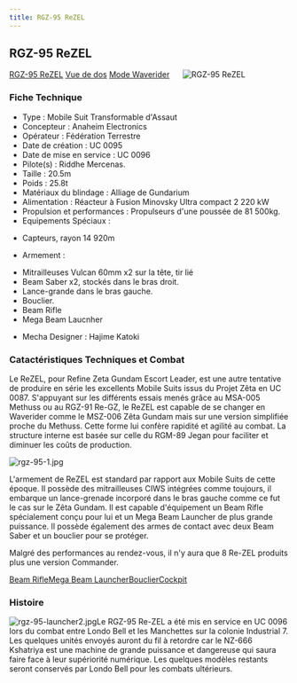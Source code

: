 ```yaml
---
title: RGZ-95 ReZEL
---
```


RGZ-95 ReZEL
------------


[RGZ-95 ReZEL](javascript:change_image_m('images/stories/saga/unicorn/mechas/rgz-95-rezel.png');) [Vue de dos](javascript:change_image_m('images/stories/saga/unicorn/mechas/rgz-95-rezel-dos.png');) [Mode Waverider](javascript:change_image_m('images/stories/saga/unicorn/mechas/rgz-95-rezel-ma.png');)      ![RGZ-95 ReZEL](/images/stories/saga/unicorn/mechas/rgz-95-rezel.png)    


### Fiche Technique


- Type : Mobile Suit Transformable d'Assaut  
- Concepteur : Anaheim Electronics  
- Opérateur : Fédération Terrestre  
- Date de création : UC 0095  
- Date de mise en service : UC 0096  
- Pilote(s) : Riddhe Mercenas.  
- Taille : 20.5m  
- Poids : 25.8t  
- Matériaux du blindage : Alliage de Gundarium  
- Alimentation : Réacteur à Fusion Minovsky Ultra compact 2 220 kW  
- Propulsion et performances : Propulseurs d'une poussée de 81 500kg.   
- Equipements Spéciaux :


* Capteurs, rayon 14 920m


- Armement :


* Mitrailleuses Vulcan 60mm x2 sur la tête, tir lié
* Beam Saber x2, stockés dans le bras droit.
* Lance-grande dans le bras gauche.
* Bouclier.
* Beam Rifle
* Mega Beam Laucnher


- Mecha Designer : Hajime Katoki


### Catactéristiques Techniques et Combat


Le ReZEL, pour Refine Zeta Gundam Escort Leader, est une autre tentative de produire en série les excellents Mobile Suits issus du Projet Zêta en UC 0087. S'appuyant sur les différents essais menés grâce au MSA-005 Methuss ou au RGZ-91 Re-GZ, le ReZEL est capable de se changer en Waverider comme le MSZ-006 Zêta Gundam mais sur une version simplifiée proche du Methuss. Cette forme lui confère rapidité et agilité au combat. La structure interne est basée sur celle du RGM-89 Jegan pour faciliter et diminuer les coûts de production.


![rgz-95-1.jpg](/images/mini/images-stories-saga-unicorn-mechas-accessoires-_tb_x100_rgz-95-1.jpg)


L'armement de ReZEL est standard par rapport aux Mobile Suits de cette époque. Il possède des mitrailleuses CIWS intégrées comme toujours, il embarque un lance-grenade incorporé dans le bras gauche comme ce fut le cas sur le Zêta Gundam. Il est capable d'équipement un Beam Rifle spécialement conçu pour lui et un Mega Beam Launcher de plus grande puissance. Il possède également des armes de contact avec deux Beam Saber et un bouclier pour se protéger.


Malgré des performances au rendez-vous, il n'y aura que 8 Re-ZEL produits plus une version Commander.


[Beam Rifle](javascript:accessoires_m('images/stories/saga/unicorn/mechas/accessoires/rgz-95-beamrifle.jpg');)[Mega Beam Launcher](javascript:accessoires_m('images/stories/saga/unicorn/mechas/accessoires/rgz-95-megabeamlauncher.jpg');)[Bouclier](javascript:accessoires_m('images/stories/saga/unicorn/mechas/accessoires/rgz-95-shield.jpg');)[Cockpit](javascript:accessoires_m('images/stories/saga/unicorn/mechas/accessoires/rgz-95-cockpit.jpg');) 


### Histoire


![rgz-95-launcher2.jpg](/images/mini/images-stories-saga-unicorn-mechas-accessoires-_tb_x100_rgz-95-launcher2.jpg)Le RGZ-95 Re-ZEL a été mis en service en UC 0096 lors du combat entre Londo Bell et les Manchettes sur la colonie Industrial 7. Les quelques unités envoyés auront du fil à retordre car le NZ-666 Kshatriya est une machine de grande puissance et dangereuse qui saura faire face à leur supériorité numérique. Les quelques modèles restants seront conservés par Londo Bell pour les combats ultérieurs.


